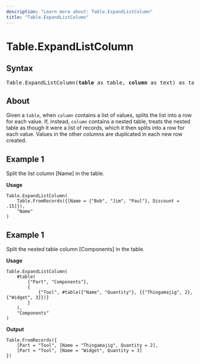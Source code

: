 ```yaml
---
description: "Learn more about: Table.ExpandListColumn"
title: "Table.ExpandListColumn"
---
```

# Table.ExpandListColumn

## Syntax

<pre>
Table.ExpandListColumn(<b>table</b> as table, <b>column</b> as text) as table
</pre>
  
## About

Given a `table`, when `column` contains a list of values, splits the list into a row for each value. If, instead, `column` contains a nested table, treats the nested table as though it were a list of records, which it then splits into a row for each value. Values in the other columns are duplicated in each new row created.

## Example 1

Split the list column [Name] in the table.

**Usage**

```powerquery-m
Table.ExpandListColumn(
    Table.FromRecords({[Name = {"Bob", "Jim", "Paul"}, Discount = .15]}),
    "Name"
)
```

## Example 1

Split the nested table column [Components] in the table.

**Usage**

```powerquery-m
Table.ExpandListColumn(
    #table(
        {"Part", "Components"},
        {
            {"Tool", #table({"Name", "Quantity"}, {{"Thingamajig", 2}, {"Widget", 3}})}
        }
    ),
    "Components"
)
```
**Output**

```powerquery-m
Table.FromRecords({
    [Part = "Tool", [Name = "Thingamajig", Quantity = 2],
    [Part = "Tool", [Name = "Widget", Quantity = 3]
})
```

